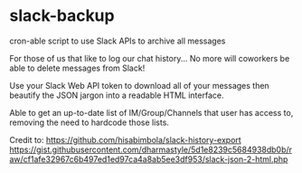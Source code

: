 # slack-backup
cron-able script to use Slack APIs to archive all messages

For those of us that like to log our chat history... No more will coworkers be able to delete messages from Slack!

Use your Slack Web API token to download all of your messages then beautify the JSON jargon into a readable HTML interface.

Able to get an up-to-date list of IM/Group/Channels that user has access to, removing the need to hardcode those lists.

Credit to: https://github.com/hisabimbola/slack-history-export https://gist.githubusercontent.com/dharmastyle/5d1e8239c5684938db0b/raw/cf1afe32967c6b497ed1ed97ca4a8ab5ee3df953/slack-json-2-html.php
